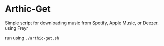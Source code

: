 # Arthic-Get
Simple script for downloading music from Spotify, Apple Music, or Deezer. using Freyr

run using `./arthic-get.sh`
